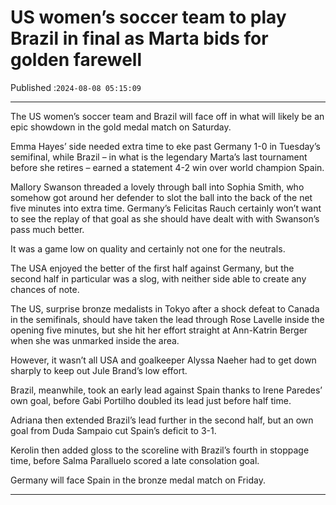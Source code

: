 # US women’s soccer team to play Brazil in final as Marta bids for golden farewell

Published :`2024-08-08 05:15:09`

---

The US women’s soccer team and Brazil will face off in what will likely be an epic showdown in the gold medal match on Saturday.

Emma Hayes’ side needed extra time to eke past Germany 1-0 in Tuesday’s semifinal, while Brazil – in what is the legendary Marta’s last tournament before she retires – earned a statement 4-2 win over world champion Spain.

Mallory Swanson threaded a lovely through ball into Sophia Smith, who somehow got around her defender to slot the ball into the back of the net five minutes into extra time. Germany’s Felicitas Rauch certainly won’t want to see the replay of that goal as she should have dealt with with Swanson’s pass much better.

It was a game low on quality and certainly not one for the neutrals.

The USA enjoyed the better of the first half against Germany, but the second half in particular was a slog, with neither side able to create any chances of note.

The US, surprise bronze medalists in Tokyo after a shock defeat to Canada in the semifinals, should have taken the lead through Rose Lavelle inside the opening five minutes, but she hit her effort straight at Ann-Katrin Berger when she was unmarked inside the area.

However, it wasn’t all USA and goalkeeper Alyssa Naeher had to get down sharply to keep out Jule Brand’s low effort.

Brazil, meanwhile, took an early lead against Spain thanks to Irene Paredes’ own goal, before Gabi Portilho doubled its lead just before half time.

Adriana then extended Brazil’s lead further in the second half, but an own goal from Duda Sampaio cut Spain’s deficit to 3-1.

Kerolin then added gloss to the scoreline with Brazil’s fourth in stoppage time, before Salma Paralluelo scored a late consolation goal.

Germany will face Spain in the bronze medal match on Friday.

---

